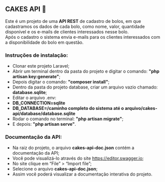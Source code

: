 ## CAKES API 🍰

Este é um projeto de uma <b>API REST</b> de cadastro de bolos, em que cadastramos os dados de cada bolo, como nome, valor, 
quantidade disponível e os e-mails de clientes interessados nesse bolo. <br/>
Após o cadastro o sistema envia e-mails para os clientes interessados com a disponibilidade do bolo em questão.

### Instruções de instalação:

- Clonar este projeto Laravel;
- Abrir um terminal dentro da pasta do projeto e digitar o comando: <b>"php artisan key:generate"</b>;
- Depois digitar o comando: <b>"composer install"</b>;
- Dentro da pasta do projeto database, criar um arquivo vazio chamado: <b>database.sqlite</b>;
- Editar o arquivo .env:
- <b>DB_CONNECTION=sqlite</b>
- <b>DB_DATABASE=/caminho completo do sistema até o arquivo/cakes-api/database/database.sqlite</b>
- Rodar o comando no terminal: <b>"php artisan migrate"</b>;
- E depois: <b>"php artisan serve"</b>.

### Documentação da API:
- Na raiz do projeto, o arquivo <b>cakes-api-doc.json</b> contém a documentação da API;
- Você pode visualizá-lo através do site <a>https://editor.swagger.io</a>;
- No site clique em “File” > “Import file”;
- Selecione o arquivo <b>cakes-api-doc.json</b>;
- Assim você poderá visualizar a documentação interativa do projeto.
